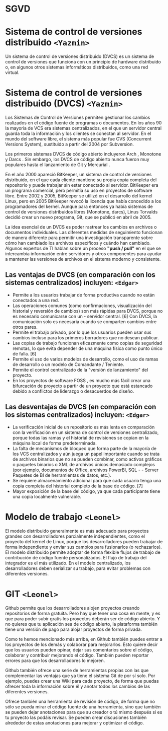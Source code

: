 # SGVD

# Sistema de control de versiones distribuido  `<Yazmin>`
Un sistema de control de versiones distribuido (DVCS) es un sistema de control de versiones que funciona con un principio de hardware distribuido o, en algunos otros sistemas informáticos distribuidos, como una red virtual.

# Sistema de control de versiones distribuido (DVCS) `<Yazmin>`
Los Sistemas de Control de Versiones permiten gestionar los cambios realizados en el código fuente de programas o documentos. En los años 90 la mayoría de VCS era sistemas centralizados, en el que un servidor central guarda toda la información y los clientes se conectan al servidor. En el mundo del software libre, el sistema más popular fue CVS (Concurrent Versions System), sustituido a partir del 2004 por Subversion.

Los primeros sistemas DVCS de código abierto incluyeron Arch , Monotone y Darcs . Sin embargo, los DVCS de código abierto nunca fueron muy populares hasta el lanzamiento de Git y Mercurial .

En el año 2000 apareció BitKeeper, un sistema de control de versiones distribuido, en el que cada cliente mantiene su propia copia completa del repositorio y puede trabajar sin estar conectado al servidor. BitKeeper era un programa comercial, pero permitía su uso en proyectos de software libre. Entre 2002 y 2005, BitKeeper se utilizó en el desarrollo del kernel Linux, pero en 2005 BitKeeper revocó la licencia que había concedido a los programadores del kernel. Aunque para entonces ya había sistemas de control de versiones distribuidos libres (Monotone, darcs), Linus Torvalds decidió crear un nuevo programa, Git, que se publicó en abril de 2005.

La idea esencial de un DVCS es poder rastrear los cambios en archivos o documentos individuales. Las diferentes medidas de seguimiento funcionan de manera diferente para permitir una investigación transparente sobre cómo han cambiado los archivos específicos y cuándo han cambiado. Algunos expertos de TI hablan sobre un proceso **"push / pull"** en el que se intercambia información entre servidores y otros componentes para ayudar a mantener las versiones de archivos en el sistema moderno y consistente.

## Las ventajas de DVCS (en comparación con los sistemas centralizados) incluyen: `<Edgar>`
- Permite a los usuarios trabajar de forma productiva cuando no están conectados a una red.
- Las operaciones comunes (como confirmaciones, visualización del historial y reversión de cambios) son más rápidas para DVCS, porque no es necesario comunicarse con un - servidor central. [6] Con DVCS, la comunicación solo es necesaria cuando se comparten cambios entre otros pares.
- Permite el trabajo privado, por lo que los usuarios pueden usar sus cambios incluso para los primeros borradores que no desean publicar.
- Las copias de trabajo funcionan eficazmente como copias de seguridad remotas, lo que evita depender de una máquina física como punto único de falla. [6]
- Permite el uso de varios modelos de desarrollo, como el uso de ramas de desarrollo o un modelo de Comandante / Teniente.
- Permite el control centralizado de la "versión de lanzamiento" del proyecto.
- En los proyectos de software FOSS , es mucho más fácil crear una bifurcación de proyecto a partir de un proyecto que está estancado debido a conflictos de liderazgo o desacuerdos de diseño.

## Las desventajas de DVCS (en comparación con los sistemas centralizados) incluyen: `<Edgar>`
- La verificación inicial de un repositorio es más lenta en comparación con la verificación en un sistema de control de versiones centralizado, porque todas las ramas y el historial de revisiones se copian en la máquina local de forma predeterminada.
- La falta de mecanismos de bloqueo que forma parte de la mayoría de los VCS centralizados y aún juega un papel importante cuando se trata de archivos binarios que no se pueden combinar, como activos gráficos o paquetes binarios o XML de archivos únicos demasiado complejos (por ejemplo, documentos de Office, archivos PowerBI, SQL - - Server Paquetes de BI de herramientas de datos, etc.).
- Se requiere almacenamiento adicional para que cada usuario tenga una copia completa del historial completo de la base de código. [7]
- Mayor exposición de la base del código, ya que cada participante tiene una copia localmente vulnerable. 


# Modelo de trabajo `<Leonel>`
El modelo distribuido generalmente es más adecuado para proyectos grandes con desarrolladores parcialmente independientes, como el proyecto del kernel de Linux, porque los desarrolladores pueden trabajar de forma independiente y enviar sus cambios para fusionarlos (o rechazarlos). El modelo distribuido permite adoptar de forma flexible flujos de trabajo de contribución de código fuente personalizados. El flujo de trabajo del integrador es el más utilizado. En el modelo centralizado, los desarrolladores deben serializar su trabajo, para evitar problemas con diferentes versiones.

# GIT `<Leonel>`

Github permite que los desarrolladores alojen proyectos creando repositorios de forma gratuita. Pero hay que tener una cosa en mente, y es que para poder subir gratis los proyectos deberán ser de código abierto. Y no quieres que tu aplicación sea de código abierto, la plataforma también tiene una versión de pago para alojar proyectos de forma privada.

Como te hemos mencionado más arriba, en Github también puedes entrar a los proyectos de los demás y colaborar para mejorarlos. Esto quiere decir que los usuarios pueden opinar, dejar sus comentarios sobre el código, colaborar y contribuir mejorando el código. También pueden reportar errores para que los desarrolladores lo mejoren.

Github también ofrece una serie de herramientas propias con las que complementar las ventajas que ya tiene el sistema Git de por sí solo. Por ejemplo, puedes crear una Wiki para cada proyecto, de forma que puedas ofrecer toda la información sobre él y anotar todos los cambios de las diferentes versiones.

Ofrece también una herramienta de revisión de código, de forma que no sólo se pueda mirar el código fuente de una herramienta, sino que también se pueden dejar anotaciones para que su creador o tú mismo después si es tu proyecto las podáis revisar. Se pueden crear discusiones también alrededor de estas anotaciones para mejorar y optimizar el código.
